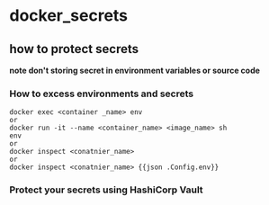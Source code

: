 # docker_secrets
## how to protect secrets 
**note don't storing secret in environment variables or source code**
### How to excess environments and secrets 

    docker exec <container _name> env 
    or
    docker run -it --name <container_name> <image_name> sh 
    env
    or
    docker inspect <conatnier_name>
    or
    docker inspect <conatnier_name> {{json .Config.env}}

### Protect your secrets using HashiCorp Vault



